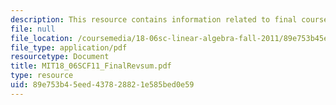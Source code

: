 ```yaml
---
description: This resource contains information related to final course review.
file: null
file_location: /coursemedia/18-06sc-linear-algebra-fall-2011/89e753b45eed437828821e585bed0e59_MIT18_06SCF11_FinalRevsum.pdf
file_type: application/pdf
resourcetype: Document
title: MIT18_06SCF11_FinalRevsum.pdf
type: resource
uid: 89e753b4-5eed-4378-2882-1e585bed0e59
---
```


